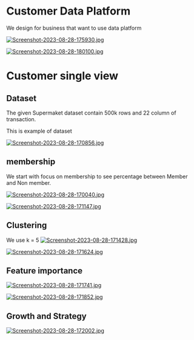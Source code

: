 # Customer Data Platform

We design for business that want to use data platform

[![Screenshot-2023-08-28-175930.jpg](https://i.postimg.cc/DZ7RBg9w/Screenshot-2023-08-28-175930.jpg)](https://postimg.cc/7CQBLgPF)

[![Screenshot-2023-08-28-180100.jpg](https://i.postimg.cc/g02ThJ8x/Screenshot-2023-08-28-180100.jpg)](https://postimg.cc/RW2d5vPm)
# Customer single view

## Dataset

The given Supermaket dataset contain 500k rows and 22 column of transaction.

This is example of dataset

[![Screenshot-2023-08-28-170856.jpg](https://i.postimg.cc/zDR3kQvD/Screenshot-2023-08-28-170856.jpg)](https://postimg.cc/6Tt9WYCF)

## membership
We start with focus on membership to see percentage between Member and Non member.

[![Screenshot-2023-08-28-170040.jpg](https://i.postimg.cc/sgTY7LHf/Screenshot-2023-08-28-170040.jpg)](https://postimg.cc/sMZGRTRb)


[![Screenshot-2023-08-28-171147.jpg](https://i.postimg.cc/PrY40K3T/Screenshot-2023-08-28-171147.jpg)](https://postimg.cc/JG7Zk3C2)

## Clustering
We use k = 5
[![Screenshot-2023-08-28-171428.jpg](https://i.postimg.cc/VsjgVDH1/Screenshot-2023-08-28-171428.jpg)](https://postimg.cc/Th3nyq6H)

[![Screenshot-2023-08-28-171624.jpg](https://i.postimg.cc/h4yvcqY0/Screenshot-2023-08-28-171624.jpg)](https://postimg.cc/t76pN8p1)

## Feature importance

[![Screenshot-2023-08-28-171741.jpg](https://i.postimg.cc/KjBmndZ1/Screenshot-2023-08-28-171741.jpg)](https://postimg.cc/n9V8xS9x)

[![Screenshot-2023-08-28-171852.jpg](https://i.postimg.cc/sX5LKyhC/Screenshot-2023-08-28-171852.jpg)](https://postimg.cc/KkvQv6f0)

## Growth and Strategy

[![Screenshot-2023-08-28-172002.jpg](https://i.postimg.cc/9F0pQCQX/Screenshot-2023-08-28-172002.jpg)](https://postimg.cc/jLVN8VfB)